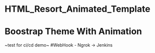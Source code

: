 # HTML_Resort_Animated_Template
# Boostrap Theme With Animation
~test for ci/cd demo~
#WebHook - Ngrok -> Jenkins
